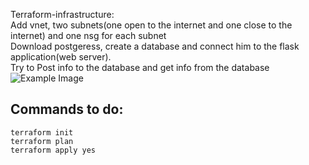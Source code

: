 Terraform-infrastructure:\
Add vnet, two subnets(one open to the internet and one close to the internet) and one nsg for each subnet\
Download postgeress, create a database and connect him to the flask application(web server).\
Try to Post info to the database and get info from the database\
![Example Image](diagram1.png)

## Commands to do:
~~~
terraform init
terraform plan
terraform apply yes
~~~


